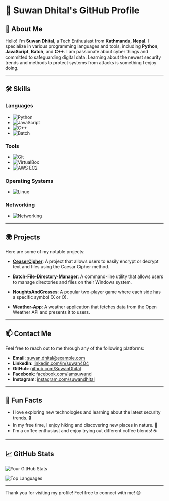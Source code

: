 # 🌟 Suwan Dhital's GitHub Profile

## 👋 About Me

Hello! I'm **Suwan Dhital**, a Tech Enthusiast from **Kathmandu, Nepal**. I specialize in various programming languages and tools, including **Python**, **JavaScript**, **Batch**, and **C++**. I am passionate about cyber things and committed to safeguarding digital data. Learning about the newest security trends and methods to protect systems from attacks is something I enjoy doing. 

---

## 🛠️ Skills

### Languages
- ![Python](https://img.shields.io/badge/Python-3776AB?style=flat-square&logo=python&logoColor=white)
- ![JavaScript](https://img.shields.io/badge/JavaScript-F7DF1E?style=flat-square&logo=javascript&logoColor=black)
- ![C++](https://img.shields.io/badge/C++-00599C?style=flat-square&logo=cplusplus&logoColor=white)
- ![Batch](https://img.shields.io/badge/Batch-4EAA25?style=flat-square&logo=windows&logoColor=white)

### Tools
- ![Git](https://img.shields.io/badge/Git-F05032?style=flat-square&logo=git&logoColor=white)
- ![VirtualBox](https://img.shields.io/badge/VirtualBox-183A61?style=flat-square&logo=virtualbox&logoColor=white)
- ![AWS EC2](https://img.shields.io/badge/AWS%20EC2-FF9900?style=flat-square&logo=amazonaws&logoColor=white)

### Operating Systems
- ![Linux](https://img.shields.io/badge/Linux-FCC624?style=flat-square&logo=linux&logoColor=black)

### Networking
- ![Networking](https://img.shields.io/badge/Networking-0072C6?style=flat-square&logo=cisco&logoColor=white)

---

## 🌍 Projects

Here are some of my notable projects:

- **[CeaserCipher](https://github.com/SuwanDhital/CeaserCipher)**: A project that allows users to easily encrypt or decrypt text and files using the Caesar Cipher method.  

- **[Batch-File-Directory-Manager](https://github.com/SuwanDhital/Batch-File-Directory-Manager)**: A command-line utility that allows users to manage directories and files on their Windows system.  

- **[NoughtsAndCrosses](https://github.com/SuwanDhital/NoughtsAndCrosses)**: A popular two-player game where each side has a specific symbol (X or O).  
 
- **[Weather-App](https://github.com/SuwanDhital/Weather-App)**: A weather application that fetches data from the Open Weather API and presents it to users.  

---

## 📫 Contact Me

Feel free to reach out to me through any of the following platforms:

- **Email**: [suwan.dhital@example.com](mailto:suwan.dhital@example.com)
- **LinkedIn**: [linkedin.com/in/suwan404](https://www.linkedin.com/in/suwan404)
- **GitHub**: [github.com/SuwanDhital](https://github.com/SuwanDhital)
- **Facebook**: [facebook.com/iamsuwand](https://www.facebook.com/iamsuwand)
- **Instagram**: [instagram.com/suwandhital](https://www.instagram.com/suwandhital/)

---

## 🎉 Fun Facts

- I love exploring new technologies and learning about the latest security trends. 🔒
- In my free time, I enjoy hiking and discovering new places in nature. 🌲
- I'm a coffee enthusiast and enjoy trying out different coffee blends! ☕

---

## 📈 GitHub Stats

![Your GitHub Stats](https://github-readme-stats.vercel.app/api?username=SuwanDhital&show_icons=true&theme=radical)

![Top Languages](https://github-readme-stats.vercel.app/api/top-langs/?username=SuwanDhital&layout=compact&theme=radical)

---

Thank you for visiting my profile! Feel free to connect with me! 😊
